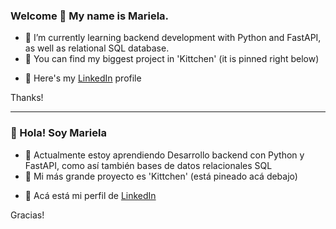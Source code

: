 ### Welcome 👋 My name is Mariela.

- 🌱 I’m currently learning backend development with Python and FastAPI, as well as relational SQL database.
- 🌟 You can find my biggest project in 'Kittchen' (it is pinned right below)
<!--- - 🔭 I’m currently working on ...  --->
- 📃 Here's my [LinkedIn](https://www.linkedin.com/in/mariela-belén-rascón-61632b20b/) profile

Thanks!

---

### 👋 Hola! Soy Mariela

- 🌱 Actualmente estoy aprendiendo Desarrollo backend con Python y FastAPI, como así también bases de datos relacionales SQL
- 🌟 Mi más grande proyecto es 'Kittchen' (está pineado acá debajo)
<!--- - 🔭 I’m currently working on ... --->
- 📃 Acá está mi perfil de [LinkedIn](https://www.linkedin.com/in/mariela-belén-rascón-61632b20b/)

Gracias!
